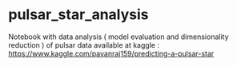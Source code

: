 # pulsar_star_analysis
Notebook with data analysis ( model evaluation and dimensionality reduction ) of pulsar data available at kaggle : https://www.kaggle.com/pavanraj159/predicting-a-pulsar-star
